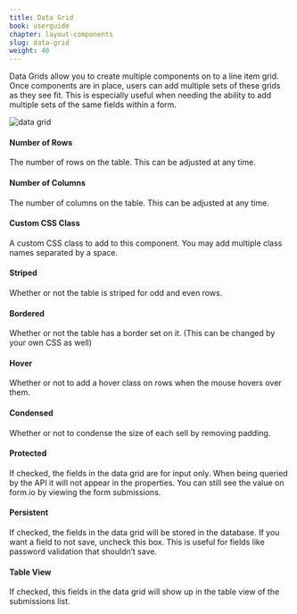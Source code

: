 ```yaml
---
title: Data Grid
book: userguide
chapter: layout-components
slug: data-grid
weight: 40
---
```

Data Grids allow you to create multiple components on to a line item grid. Once components are in place, users can add multiple sets of these grids as they see fit. This is especially useful when needing the ability to add multiple sets of the same fields within a form.

![data grid](https://cloud.githubusercontent.com/assets/13321142/15561075/e7d1c140-22b7-11e6-8a12-d541b057e48a.png)

#### Number of Rows

The number of rows on the table. This can be adjusted at any time.

#### Number of Columns

The number of columns on the table. This can be adjusted at any time.

#### Custom CSS Class

A custom CSS class to add to this component. You may add multiple class names separated by a space.

#### Striped

Whether or not the table is striped for odd and even rows.

#### Bordered

Whether or not the table has a border set on it. (This can be changed by your own CSS as well)

#### Hover

Whether or not to add a hover class on rows when the mouse hovers over them.

#### Condensed

Whether or not to condense the size of each sell by removing padding.

#### Protected

If checked, the fields in the data grid are for input only. When being queried by the API it will not appear in the properties. You can still see the value on form.io by viewing the form submissions.

#### Persistent

If checked, the fields in the data grid will be stored in the database. If you want a field to not save, uncheck this box. This is useful for fields like password validation that shouldn’t save.

#### Table View

If checked, this fields in the data grid will show up in the table view of the submissions list.
